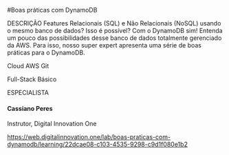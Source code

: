 #Boas práticas com DynamoDB

DESCRIÇÃO
Features Relacionais (SQL) e Não Relacionais (NoSQL) usando o mesmo banco de dados? Isso é possível? Com o DynamoDB sim! Entenda um pouco das possibilidades desse banco de dados totalmente gerenciado da AWS. Para isso, nosso super expert apresenta uma série de boas práticas para o DynamoDB.

Cloud AWS Git

Full-Stack Básico

ESPECIALISTA

#### Cassiano Peres
Instrutor, Digital Innovation One

https://web.digitalinnovation.one/lab/boas-praticas-com-dynamodb/learning/22dcae08-c103-4535-9298-c9d1f080e1b2
